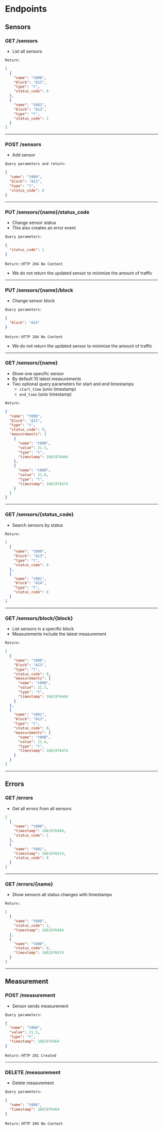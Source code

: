 # Endpoints

## Sensors

### GET /sensors

- List all sensors

`Return:`

```json
[
  {
    "name": "t000",
    "block": "A13",
    "type": "t",
    "status_code": 0
  },
  {
    "name": "t001",
    "block": "A13",
    "type": "t",
    "status_code": 1
  }
]
```

---

### POST /sensors

- Add sensor

`Query parameters and return:`

```json
{
  "name": "t000",
  "block": "A13",
  "type": "t",
  "status_code": 0
}
```

---

### PUT /sensors/{name}/status_code

- Change sensor status
- This also creates an error event

`Query parameters:`

```json
{
  "status_code": 1
}
```

`Return:`
`HTTP 204 No Content`

- We do not return the updated sensor to minimize the amount of traffic

---

### PUT /sensors/{name}/block

- Change sensor block

`Query parameters:`

```json
{
  "block": "A14"
}
```

`Return:`
`HTTP 204 No Content`

- We do not return the updated sensor to minimize the amount of traffic

---

### GET /sensors/{name}

- Show one specific sensor
- By default 10 latest measurements
- Two optional query parameters for start and end timestamps
    - `start_time` (unix timestamp)
    - `end_time` (unix timestamp)

`Return:`

```json
{
  "name": "t000",
  "block": "A13",
  "type": "t",
  "status_code": 0,
  "measurements": [
    {
      "name": "t000",
      "value": 21.5,
      "type": "t",
      "timestamp": 1681976464
    },
    {
      "name": "t000",
      "value": 21.6,
      "type": "t",
      "timestamp": 1681976474
    }
  ]
}
```

---

### GET /sensors/{status_code}

- Search sensors by status

`Return:`

```json
[
  {
    "name": "t000",
    "block": "A13",
    "type": "t",
    "status_code": 0
  },
  {
    "name": "t001",
    "block": "A14",
    "type": "t",
    "status_code": 0
  }
]
```

---

### GET /sensors/block/{block}

- List sensors in a specific block
- Measurements include the latest measurement

`Return:`

```json
[
  {
    "name": "t000",
    "block": "A13",
    "type": "t",
    "status_code": 0,
    "measurements": {
      "name": "t000",
      "value": 21.5,
      "type": "t",
      "timestamp": 1681976464
    }
  },
  {
    "name": "t001",
    "block": "A13",
    "type": "t",
    "status_code": 0,
    "measurements": {
      "name": "t000",
      "value": 21.6,
      "type": "t",
      "timestamp": 1681976474
    }
  }
]
```

---

## Errors

### GET /errors

- Get all errors from all sensors

```json
[
  {
    "name": "t000",
    "timestamp": 1681976464,
    "status_code": 1
  },
  {
    "name": "t001",
    "timestamp": 1681976474,
    "status_code": 0
  }
]
```

---

### GET /errors/{name}

- Show sensors all status changes with timestamps

`Return:`

```json
[
  {
    "name": "t000",
    "status_code": 1,
    "timestamp": 1681976464
  },
  {
    "name": "t000",
    "status_code": 0,
    "timestamp": 1681976474
  }
]
```

---

## Measurement

### POST /measurement

- Sensor sends measurement

`Query parameters:`

```json
{
  "name": "t000",
  "value": 21.5,
  "type": "t",
  "timestamp": 1681976464
}
```

`Return:`
`HTTP 201 Created`

---

### DELETE /measurement

- Delete measurement

`Query parameters:`

```json
{
  "name": "t000",
  "timestamp": 1681976464
}
```

`Return:`
`HTTP 204 No Content`